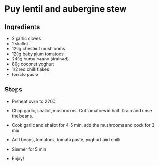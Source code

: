 # Puy lentil and aubergine stew

## Ingredients 
- 2 garlic cloves
- 1 shallot
- 120g chestnut mushrooms
- 120g baby plum tomatoes
- 240g butter beans (drained)
- 80g coconut yoghurt
- 1/2 red chilli flakes
- tomato paste

## Steps
- Preheat oven to 220C
- Chop garlic, shallot, mushrooms. Cut tomatoes in half. Drain and rinse the beans.
- Cook garlic and shallot for 4-5 min, add the mushrooms and cook for 3 min
- Add beans, tomatoes, tomato paste, yoghurt and chilli
- Simmer for 5 min

- Enjoy!

